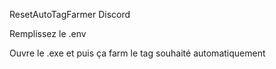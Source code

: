 ResetAutoTagFarmer Discord

Remplissez le .env 

Ouvre le .exe et puis ça farm le tag souhaité automatiquement
